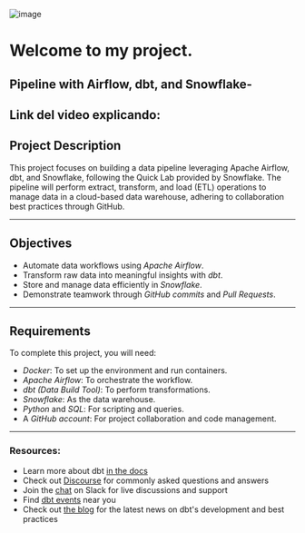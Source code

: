 ![image](https://github.com/user-attachments/assets/c502b76f-2aff-4338-8e4c-7860f9c582d2)

# Welcome to my project.

## Pipeline with Airflow, dbt, and Snowflake-


## Link del video explicando:


## Project Description
This project focuses on building a data pipeline leveraging Apache Airflow, dbt, and Snowflake, following the Quick Lab provided by Snowflake. The pipeline will perform extract, transform, and load (ETL) operations to manage data in a cloud-based data warehouse, adhering to collaboration best practices through GitHub.

---

## Objectives
- Automate data workflows using *Apache Airflow*.
- Transform raw data into meaningful insights with *dbt*.
- Store and manage data efficiently in *Snowflake*.
- Demonstrate teamwork through *GitHub commits* and *Pull Requests*.

---

## Requirements
To complete this project, you will need:
- *Docker*: To set up the environment and run containers.
- *Apache Airflow*: To orchestrate the workflow.
- *dbt (Data Build Tool)*: To perform transformations.
- *Snowflake*: As the data warehouse.
- *Python* and *SQL*: For scripting and queries.
- A *GitHub account*: For project collaboration and code management.

---


### Resources:
- Learn more about dbt [in the docs](https://docs.getdbt.com/docs/introduction)
- Check out [Discourse](https://discourse.getdbt.com/) for commonly asked questions and answers
- Join the [chat](https://community.getdbt.com/) on Slack for live discussions and support
- Find [dbt events](https://events.getdbt.com) near you
- Check out [the blog](https://blog.getdbt.com/) for the latest news on dbt's development and best practices
